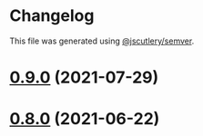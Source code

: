 # Changelog

This file was generated using [@jscutlery/semver](https://github.com/jscutlery/semver).

# [0.9.0](https://github.com/prenda-school/prenda-spark/compare/v0.8.0...v0.9.0) (2021-07-29)

# [0.8.0](https://github.com/prenda-school/prenda-spark/compare/v0.7.3...v0.8.0) (2021-06-22)
